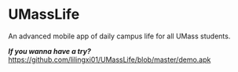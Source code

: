 # UMassLife
An advanced mobile app of daily campus life for all UMass students.

***If you wanna have a try?***
https://github.com/lilingxi01/UMassLife/blob/master/demo.apk
